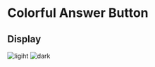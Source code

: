 # Colorful Answer Button

## Display

![ligiht](https://github.com/browneyedsoul/remnote-plugins/blob/main/packages/colorful-answer-button/public/button-light.png?raw=true)
![dark](https://github.com/browneyedsoul/remnote-plugins/blob/main/packages/colorful-answer-button/public/button-dark.png?raw=true)
